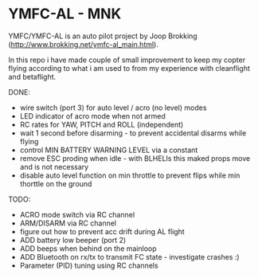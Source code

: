 # YMFC-AL - MNK


YMFC/YMFC-AL is an auto pilot project by Joop Brokking (http://www.brokking.net/ymfc-al_main.html).

In this repo i have made couple of small improvement to keep my copter flying according to what i am used to from my experience with cleanflight and betaflight.

DONE:

- wire switch (port 3) for auto level / acro (no level) modes
- LED indicator of acro mode when not armed
- RC rates for YAW, PITCH and ROLL (independent)
- wait 1 second before disarming - to prevent accidental disarms while flying
- control MIN BATTERY WARNING LEVEL via a constant
- remove ESC proding when idle - with BLHELIs this maked props move and is not necessary
- disable auto level function on min throttle to prevent flips while min thorttle on the ground 


TODO:

- ACRO mode switch via RC channel
- ARM/DISARM via RC channel
- figure out how to prevent acc drift during AL flight
- ADD battery low beeper (port 2)
- ADD beeps when behind on the mainloop
- ADD Bluetooth on rx/tx to transmit FC state - investigate crashes :)
- Parameter (PID) tuning using RC channels

